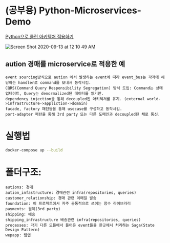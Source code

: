 # (공부용) Python-Microservices-Demo
[Python으로 클린 아키텍처 적용하기](https://velog.io/@jahoy/Python%EC%9C%BC%EB%A1%9C-Clean-Architecture-%EC%A0%81%EC%9A%A9%ED%95%98%EA%B8%B0)

![Screen Shot 2020-09-13 at 12 10 49 AM](https://user-images.githubusercontent.com/50973416/92998617-b2434600-f555-11ea-838d-3ef50bbf15a8.png)

## aution 경매를 microservice로 적용한 예
    event sourcing방식으로 aution 에서 발생하는 event에 따라 event_bus는 각각에 해당하는 handler로 command를 보내서 동작시킴.
    CQRS(Command Query Responsibility Segregation) 방식 도입: Command는 상태 업데이트, Query는 denormalized된 데이터를 읽기만.
    dependency injection을 통해 decoupled된 아키텍처를 유지. (external world->infrastructure->appliction->domain)
    facade, factory 패턴등을 통해 usecase를 구성하고 동작시킴.
    port-adapter 패턴을 통해 3rd party 또는 다른 도메인과 decoupled된 채로 통신.


# 실행법
```bash
docker-compose up --build
```

# 폴더구조:
    autions: 경매
    aution_infastructure: 경매관련 infra(repositories, queries)
    customer_relationship: 경매 관련 이메일 발송
    foundation: 이 프로젝트에서 자주 공통적으로 쓰이는 함수 라이브러리 
    payments: 결제(3rd party)
    shipping: 배송
    shipping_infrastructure 배송관련 infra(repositories, queries)
    processes: 각기 다른 모듈에서 들어온 event들을 한곳에서 처리하는 Saga(State Design Pattern)
    wepapp: 웹앱

